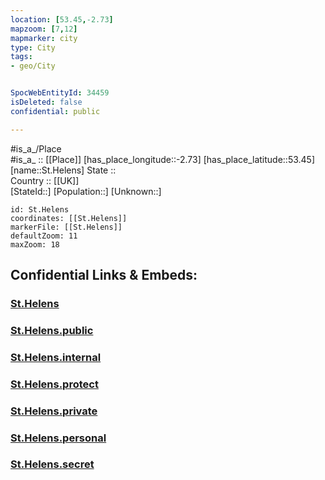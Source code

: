 ```yaml
---
location: [53.45,-2.73] 
mapzoom: [7,12] 
mapmarker: city 
type: City
tags:
- geo/City


SpocWebEntityId: 34459
isDeleted: false
confidential: public

---
```

#is_a_/Place  
#is_a_ :: [[Place]] 
[has_place_longitude::-2.73] 
[has_place_latitude::53.45] 
[name::St.Helens] 
State ::  
Country :: [[UK]]  
[StateId::] 
[Population::] 
[Unknown::] 


```leaflet
id: St.Helens
coordinates: [[St.Helens]] 
markerFile: [[St.Helens]] 
defaultZoom: 11 
maxZoom: 18
```


## Confidential Links & Embeds: 

### [St.Helens](/_Standards/Earth/Continent/Europe/Europe~North/UK/England/Regions~England/North_West_England/Liverpool/St.Helens/cities~St.Helens/St.Helens.md) 

### [St.Helens.public](/_public/Earth/Continent/Europe/Europe~North/UK/England/Regions~England/North_West_England/Liverpool/St.Helens/cities~St.Helens/St.Helens.public.md) 

### [St.Helens.internal](/_internal/Earth/Continent/Europe/Europe~North/UK/England/Regions~England/North_West_England/Liverpool/St.Helens/cities~St.Helens/St.Helens.internal.md) 

### [St.Helens.protect](/_protect/Earth/Continent/Europe/Europe~North/UK/England/Regions~England/North_West_England/Liverpool/St.Helens/cities~St.Helens/St.Helens.protect.md) 

### [St.Helens.private](/_private/Earth/Continent/Europe/Europe~North/UK/England/Regions~England/North_West_England/Liverpool/St.Helens/cities~St.Helens/St.Helens.private.md) 

### [St.Helens.personal](/_personal/Earth/Continent/Europe/Europe~North/UK/England/Regions~England/North_West_England/Liverpool/St.Helens/cities~St.Helens/St.Helens.personal.md) 

### [St.Helens.secret](/_secret/Earth/Continent/Europe/Europe~North/UK/England/Regions~England/North_West_England/Liverpool/St.Helens/cities~St.Helens/St.Helens.secret.md)

